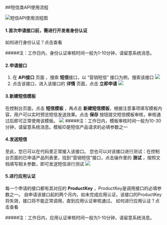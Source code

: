 ##短信类API使用流程

![短信API使用流程图](http://data.eolinker.com/course/SegL6eJ72921e39217d65b242b3d4d2f67138d6e4f41ca0)

#### 1.首次申请接口前，需进行开发者身份认证 
如何进行身份认证？点击查看

#####注：工作日内，身份认证审核时间一般为1-10分钟，请留意系统消息。

#### 2.申请接口
1) 在 **API接口** 页面 ，搜索 **短信**接口，以 “营销短信” 接口为例，搜索该接口
![](http://data.eolinker.com/course/JUNkqV9bbae98623dc5337d089f3174f4b5f7fe5b8d7162)
2) 点击该接口，进入该接口的 **详情** 页面，点击 **立即申请**
![](http://data.eolinker.com/course/4Ywm6ga00df7b621df020ea52e0910d0298e26ea773852e)

#### 3.新建短信模板
在控制台页面，点击 **短信模板** ，再点击 **新建短信模板**，根据注意事项填写模板内容，用户可以实时预览短信发送效果。点击 **保存** 按钮提交短信模板审核，审核通过后即可正常使用该模板。
![](http://data.eolinker.com/course/IWdLc8x27ae18c9dc7ab97620dd860159f21d735558262c)
#####注：工作日内，模板审核时间一般为10-30分钟，请留意系统消息。模板ID是短信产品请求的必填参数之一

#### 4.发送短信
至此，您已可以在代码里正常接入该接口。
您也可以对该接口进行测试：在控制台页面的已申请产品列表里，找到“营销短信”接口，点击操作里的 **测试** ，按照文档填写相关参数，即可发送短信进行测试
![](http://data.eolinker.com/course/yDC8lCk103fadb20c08fd2ab508b4f20da3fb666c3ec357)

#### 5.进行应用认证
每一个申请的接口都有其对应的 **ProductKey** ，ProductKey是调用接口的必填参数之一。
自申请该接口起的两个月内，如未完成应用认证，该接口的ProductKey将失效，接口将不能正常调用，直到应用认证审核通过。
如何进行应用认证？点击查看

#####注：工作日内，应用认证审核时间一般为1-10分钟，请留意系统消息。


